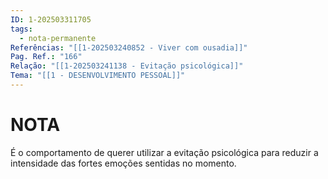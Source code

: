 ```yaml
---
ID: 1-202503311705
tags:
  - nota-permanente
Referências: "[[1-202503240852 - Viver com ousadia]]"
Pag. Ref.: "166"
Relação: "[[1-202503241138 - Evitação psicológica]]"
Tema: "[[1 - DESENVOLVIMENTO PESSOAL]]"
---
```

# NOTA 

É o comportamento de querer utilizar a evitação psicológica para reduzir a intensidade das fortes emoções sentidas no momento.